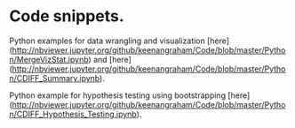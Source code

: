 
# Code snippets. #

Python examples for data wrangling and visualization [here] (http://nbviewer.jupyter.org/github/keenangraham/Code/blob/master/Python/MergeVizStat.ipynb) and [here] (http://nbviewer.jupyter.org/github/keenangraham/Code/blob/master/Python/CDIFF_Summary.ipynb).

Python example for hypothesis testing using bootstrapping [here] (http://nbviewer.jupyter.org/github/keenangraham/Code/blob/master/Python/CDIFF_Hypothesis_Testing.ipynb).

